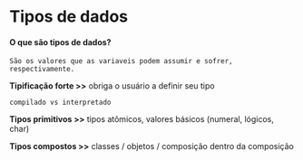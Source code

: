 <h1>Tipos de dados</h1>

<h4>O que são tipos de dados?</h4>

`São os valores que as variaveis podem assumir e sofrer, respectivamente.`

<b>Tipificação forte >></b> obriga o usuário a definir seu tipo

`compilado vs interpretado`

<b>Tipos primitivos >></b> tipos atômicos, valores básicos (numeral, lógicos, char)

<b>Tipos compostos >></b> classes / objetos / composição dentro da composição

